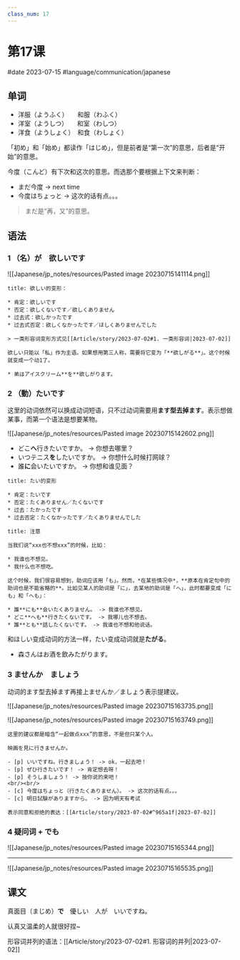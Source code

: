 ```yaml
---
class_num: 17
---
```


# 第17课

#date 2023-07-15 #language/communication/japanese 

## 单词

* 洋服（ようふく）　　和服（わふく）
* 洋室（ようしつ）　　和室（わしつ）
* 洋食（ようしょく）　和食（わしょく）

「初め」和「始め」都读作「はじめ」，但是前者是“第一次”的意思，后者是“开始”的意思。

今度（こんど）有下次和这次的意思。而选那个要根据上下文来判断：

* まだ今度 -> next time
* 今度はちょっと -> 这次的话有点。。。

> まだ是“再，又”的意思。

## 语法

### 1 （名）が　欲しいです

![[Japanese/jp_notes/resources/Pasted image 20230715141114.png]]

```ad-note
title: 欲しい的变形：

* 肯定：欲しいです
* 否定：欲しくないです／欲しくありません
* 过去式：欲しかったです
* 过去式否定：欲しくなかったです／ほしくありませんでした

> 一类形容词变形方式见[[Article/story/2023-07-02#1. 一类形容词|2023-07-02]]
```

```ad-warning
欲しい只能以「私」作为主语。如果想用第三人称，需要将它变为「**欲しがる**」。这个时候就变成一个动1了。

* 弟はアイスクリーム**を**欲しがります。
```

### 2 （動）たいです

这里的动词依然可以换成动词短语，只不过动词需要用**ます型去掉ます**。表示想做某事，而第一个语法是想要某物。

![[Japanese/jp_notes/resources/Pasted image 20230715142602.png]]

* どこ**へ**行きたいですか。 -> 你想去哪里？
* いつテニス**を**したいですか。 -> 你想什么时候打网球？
* 誰**に**会いたいですか。 -> 你想和谁见面？

```ad-note
title: たい的变形

* 肯定：たいです
* 否定：たくありません／たくないです
* 过去：たかったです
* 过去否定：たくなかったです／たくありませんでした
```

```ad-important
title: 注意

当我们说“xxx也不想xxx”的时候，比如：

* 我谁也不想见。
* 我什么也不想吃。

这个时候，我们很容易想到，助词应该用「も」。然而，*在某些情况中*，**原本在肯定句中的助词也是不能省略的**。比如见某人的助词是「に」，去某地的助词是「へ」，此时都要变成「にも」和「へも」：

* 誰**にも**会いたくありません。 -> 我谁也不想见。
* どこ**へも**行きたくないです。 -> 我哪儿也不想去。
* 誰**とも**話したくないです。 -> 我谁也不想和他说话。
```

和ほしい变成动词的方法一样，たい变成动词就是**たがる**。

* 森さんはお酒を飲みたがります。

### 3 ませんか　ましょう

动词的ます型去掉ます再接上ませんか／ましょう表示提建议。

![[Japanese/jp_notes/resources/Pasted image 20230715163735.png]]

![[Japanese/jp_notes/resources/Pasted image 20230715163749.png]]

```ad-warning
这里的建议都是暗含“一起做点xxx”的意思，不是但只某个人。
```

```ad-example
映画を見に行きませんか。

- [p] いいですね。行きましょう！ -> ok，一起去吧！
- [p] ぜひ行きたいです！ -> 肯定想去呀！
- [p] そうしましょう！ -> 按你说的来吧！
<br/><br/>
- [c] 今度はちょっと（行きたくありません）。 -> 这次的话有点。。。
- [c] 明日試験がありますから。 -> 因为明天有考试

表示同意和拒绝的表达：[[Article/story/2023-07-02#^965a1f|2023-07-02]]
```

### 4 疑问词 + でも

![[Japanese/jp_notes/resources/Pasted image 20230715165344.png]]

---

![[Japanese/jp_notes/resources/Pasted image 20230715165535.png]]

## 课文

真面目（まじめ）**で**　優しい　人が　いいですね。

认真又温柔的人就很好捏\~

形容词并列的语法：[[Article/story/2023-07-02#1. 形容词的并列|2023-07-02]]

